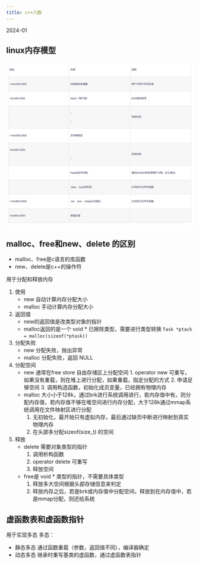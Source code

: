 ```yaml
---
title: c++八股 
---
```

2024-01

## linux内存模型
![](./images/1706172297489.png)




## malloc、free和new、delete 的区别

- malloc、free是c语言的库函数
- new、delete是c\+\+的操作符

用于分配和释放内存

1. 使用
	- new 自动计算内存分配大小
	- malloc 手动计算内存分配大小
2. 返回值
	- new的返回值是改类型对象的指针
	- malloc返回的是一个 void * 已擦除类型，需要进行类型转换
		`Task *ptack = malloc(sizeof(*ptask))`
3. 分配失败
	- new 分配失败，抛出异常
	- malloc 分配失败，返回 NULL
4. 分配空间
	- new 通常在free store 自由存储区上分配空间
			1. operator new 可重写，如果没有重载，则在堆上进行分配，如果重载，指定分配的方式
			2. 申请足够空间
			3. 调用构造函数，初始化成员变量，已经拥有物理内存
	- malloc 大小小于128k，通过brk进行系统调用进行，若内存值中有，则分配内存值，若内存值不够在堆空间进行内存分配，大于128k通过mmap系统调用在文件映射区进行分配
		1. 无初始化，最开始只有虚拟内存，最后通过缺页中断进行映射到真实物理内存
		2. 在头部多分配sizeof(size_t) 的空间
5. 释放
	- delete 需要对象类型的指针
		1. 调用析构函数
		2. operator delete 可重写
		3. 释放空间
	- free是 void * 类型的指针，不需要具体类型
		1. 释放多大空间根据头部存储信息来判定
		2. 释放内存之后，若是brk或内存值中分配空间，释放到在内存值中，若是mmap分配，则还给系统







## 虚函数表和虚函数指针
用于实现多态
多态：
- 静态多态
	通过函数重载（参数，返回值不同），编译器确定
- 动态多态
	继承时重写基类的虚函数，通过虚函数表指针

